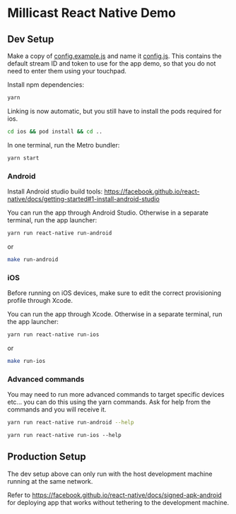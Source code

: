 # Millicast React Native Demo

## Dev Setup

Make a copy of [config.example.js](src/config.example.js) and name it
[config.js](src/config.js). This contains the default stream ID and
token to use for the app demo, so that you do not need to enter
them using your touchpad.

Install npm dependencies:

```bash
yarn
```

Linking is now automatic, but you still have to install the pods required for ios.

```bash
cd ios && pod install && cd ..
```

In one terminal, run the Metro bundler:

```bash
yarn start
```

### Android

Install Android studio build tools: https://facebook.github.io/react-native/docs/getting-started#1-install-android-studio

You can run the app through Android Studio. Otherwise in a
separate terminal, run the app launcher:

```bash
yarn run react-native run-android
```

or

```bash
make run-android
```

### iOS

Before running on iOS devices, make sure to edit the correct
provisioning profile through Xcode.

You can run the app through Xcode. Otherwise in a separate
terminal, run the app launcher:

```bash
yarn run react-native run-ios
```

or

```bash
make run-ios
```

### Advanced commands

You may need to run more advanced commands to target specific devices etc... you can do this using the yarn commands.
Ask for help from the commands and you will receive it.

```bash
yarn run react-native run-android --help
```

```
yarn run react-native run-ios --help
```

## Production Setup

The dev setup above can only run with the host development machine running
at the same network.

Refer to https://facebook.github.io/react-native/docs/signed-apk-android
for deploying app that works without tethering to the development machine.
